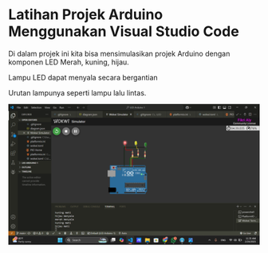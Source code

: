 # Latihan Projek Arduino Menggunakan Visual Studio Code  

Di dalam projek ini kita bisa mensimulasikan projek Arduino dengan komponen LED Merah, kuning, hijau.

Lampu LED dapat menyala secara bergantian

Urutan lampunya seperti lampu lalu lintas.

![ScreenShot Projek LED](https://github.com/fikri123d/LED-Arduino-1/blob/main/screenshot/Screenshot%20(115).png?raw=true)